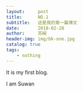 ```yaml
---
layout:     post
title:      NO.1
subtitle:   这是我的第一篇博文
date:       2018-02-28
author:     苏碗
header-img: img/bk-one.jpg
catalog: true
tags:
    - nothing
---
```


It is my first  blog.

I am Suwan
